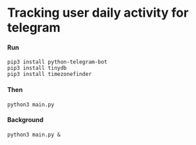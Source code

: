 # Tracking user daily activity for telegram 

#### Run 
```
pip3 install python-telegram-bot
pip3 install tinydb
pip3 install timezonefinder
```
#### Then
```
python3 main.py
```
#### Background
```
python3 main.py &
```